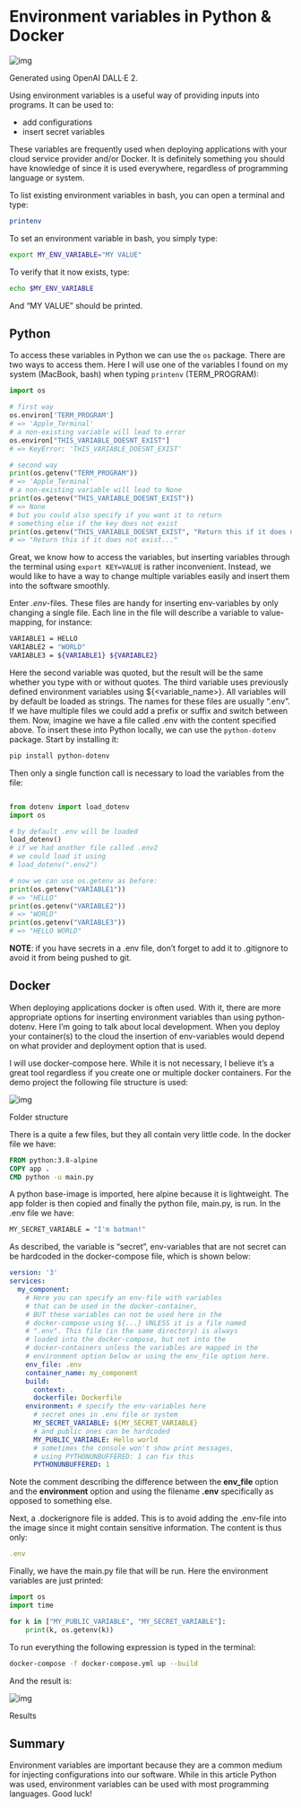 # Environment variables in Python & Docker

![img](https://miro.medium.com/v2/resize:fit:1400/1*cw4r2TQwzJnzRTqBReC49w@2x.jpeg)

Generated using OpenAI DALL·E 2.

Using environment variables is a useful way of providing inputs into programs. It can be used to:

- add configurations
- insert secret variables

These variables are frequently used when deploying applications with your cloud service provider and/or Docker. It is definitely something you should have knowledge of since it is used everywhere, regardless of programming language or system.

To list existing environment variables in bash, you can open a terminal and type:

```bash
printenv
```

To set an environment variable in bash, you simply type:

```bash
export MY_ENV_VARIABLE="MY VALUE"
```

To verify that it now exists, type:

```bash
echo $MY_ENV_VARIABLE
```

And “MY VALUE” should be printed.

## Python

To access these variables in Python we can use the `os` package. There are two ways to access them. Here I will use one of the variables I found on my system (MacBook, bash) when typing `printenv` (TERM_PROGRAM):

```py
import os

# first way
os.environ['TERM_PROGRAM']
# => 'Apple_Terminal'
# a non-existing variable will lead to error
os.environ["THIS_VARIABLE_DOESNT_EXIST"]
# => KeyError: 'THIS_VARIABLE_DOESNT_EXIST'

# second way
print(os.getenv("TERM_PROGRAM"))
# => 'Apple_Terminal'
# a non-existing variable will lead to None
print(os.getenv("THIS_VARIABLE_DOESNT_EXIST"))
# => None
# but you could also specify if you want it to return
# something else if the key does not exist
print(os.getenv("THIS_VARIABLE_DOESNT_EXIST", "Return this if it does not exist..."))
# => "Return this if it does not exist..."
```

Great, we know how to access the variables, but inserting variables through the terminal using `export KEY=VALUE` is rather inconvenient. Instead, we would like to have a way to change multiple variables easily and insert them into the software smoothly.

Enter *.env*-files. These files are handy for inserting env-variables by only changing a single file. Each line in the file will describe a variable to value-mapping, for instance:

```bash
VARIABLE1 = HELLO
VARIABLE2 = "WORLD"
VARIABLE3 = ${VARIABLE1} ${VARIABLE2}
```

Here the second variable was quoted, but the result will be the same whether you type with or without quotes. The third variable uses previously defined environment variables using ${<variable_name>}. All variables will by default be loaded as strings. The names for these files are usually “.env”. If we have multiple files we could add a prefix or suffix and switch between them. Now, imagine we have a file called .env with the content specified above. To insert these into Python locally, we can use the `python-dotenv` package. Start by installing it:

```bash
pip install python-dotenv
```

Then only a single function call is necessary to load the variables from the file:

```py

from dotenv import load_dotenv
import os

# by default .env will be loaded
load_dotenv()
# if we had another file called .env2
# we could load it using
# load_dotenv(".env2")

# now we can use os.getenv as before:
print(os.getenv("VARIABLE1"))
# => "HELLO"
print(os.getenv("VARIABLE2"))
# => "WORLD"
print(os.getenv("VARIABLE3"))
# => "HELLO WORLD"
```

**NOTE**: if you have secrets in a .env file, don’t forget to add it to .gitignore to avoid it from being pushed to git.

## Docker

When deploying applications docker is often used. With it, there are more appropriate options for inserting environment variables than using python-dotenv. Here I’m going to talk about local development. When you deploy your container(s) to the cloud the insertion of env-variables would depend on what provider and deployment option that is used.

I will use docker-compose here. While it is not necessary, I believe it’s a great tool regardless if you create one or multiple docker containers. For the demo project the following file structure is used:

![img](https://miro.medium.com/v2/resize:fit:1268/1*0uxobevVHNZXBcnOUlV4Tw.png)

Folder structure

There is a quite a few files, but they all contain very little code. In the docker file we have:

```dockerfile
FROM python:3.8-alpine
COPY app .
CMD python -u main.py
```

A python base-image is imported, here alpine because it is lightweight. The app folder is then copied and finally the python file, main.py, is run. In the .env file we have:

```bash
MY_SECRET_VARIABLE = "I'm batman!"
```

As described, the variable is “secret”, env-variables that are not secret can be hardcoded in the docker-compose file, which is shown below:

```yaml
version: '3'
services:
  my_component:
    # Here you can specify an env-file with variables
    # that can be used in the docker-container,
    # BUT these variables can not be used here in the
    # docker-compose using ${...} UNLESS it is a file named
    # ".env". This file (in the same directory) is always
    # loaded into the docker-compose, but not into the 
    # docker-containers unless the variables are mapped in the 
    # environment option below or using the env_file option here.
    env_file: .env
    container_name: my_component
    build:
      context: .
      dockerfile: Dockerfile
    environment: # specify the env-variables here
      # secret ones in .env file or system
      MY_SECRET_VARIABLE: ${MY_SECRET_VARIABLE}
      # and public ones can be hardcoded
      MY_PUBLIC_VARIABLE: Hello world
      # sometimes the console won't show print messages,
      # using PYTHONUNBUFFERED: 1 can fix this
      PYTHONUNBUFFERED: 1
```

Note the comment describing the difference between the **env_file** option and the **environment** option and using the filename **.env** specifically as opposed to something else.

Next, a .dockerignore file is added. This is to avoid adding the .env-file into the image since it might contain sensitive information. The content is thus only:

```yaml
.env
```

Finally, we have the main.py file that will be run. Here the environment variables are just printed:

```py
import os
import time

for k in ["MY_PUBLIC_VARIABLE", "MY_SECRET_VARIABLE"]:
    print(k, os.getenv(k))
```

To run everything the following expression is typed in the terminal:

```bash
docker-compose -f docker-compose.yml up --build
```

And the result is:

![img](https://miro.medium.com/v2/resize:fit:1136/1*cvtrleNkPlkJ6smCVbyJHA.png)

Results

## Summary

Environment variables are important because they are a common medium for injecting configurations into our software. While in this article Python was used, environment variables can be used with most programming languages. Good luck!
